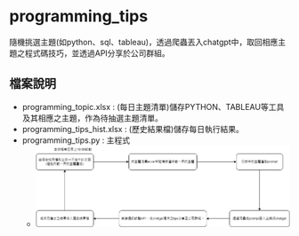 # programming_tips
隨機挑選主題(如python、sql、tableau)，透過爬蟲丟入chatgpt中，取回相應主題之程式碼技巧，並透過API分享於公司群組。

## 檔案說明
* programming_topic.xlsx : (每日主題清單)儲存PYTHON、TABLEAU等工具及其相應之主題，作為待抽選主題清單。
* programming_tips_hist.xlsx : (歷史結果檔)儲存每日執行結果。
* programming_tips.py : 主程式
  * ![流程圖](https://github.com/RolandoHsu/programming_tips_cc/blob/main/programming_tips_flow.jpg?raw=true)
